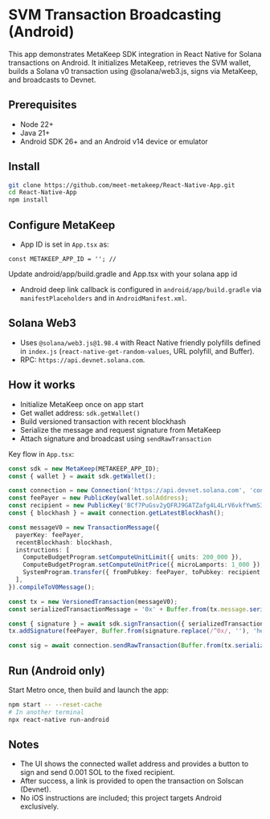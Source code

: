 # SVM Transaction Broadcasting (Android)

This app demonstrates MetaKeep SDK integration in React Native for Solana transactions on Android. It initializes MetaKeep, retrieves the SVM wallet, builds a Solana v0 transaction using @solana/web3.js, signs via MetaKeep, and broadcasts to Devnet.

## Prerequisites
- Node 22+
- Java 21+
- Android SDK 26+ and an Android v14 device or emulator

## Install
```bash
git clone https://github.com/meet-metakeep/React-Native-App.git
cd React-Native-App
npm install
```

## Configure MetaKeep
- App ID is set in `App.tsx` as:
```
const METAKEEP_APP_ID = ''; // 
```


Update android/app/build.gradle and App.tsx with your solana app id

- Android deep link callback is configured in `android/app/build.gradle` via `manifestPlaceholders` and in `AndroidManifest.xml`.

## Solana Web3
- Uses `@solana/web3.js@1.98.4` with React Native friendly polyfills defined in `index.js` (`react-native-get-random-values`, URL polyfill, and Buffer).
- RPC: `https://api.devnet.solana.com`.

## How it works
- Initialize MetaKeep once on app start
- Get wallet address: `sdk.getWallet()`
- Build versioned transaction with recent blockhash
- Serialize the message and request signature from MetaKeep
- Attach signature and broadcast using `sendRawTransaction`

Key flow in `App.tsx`:
```ts
const sdk = new MetaKeep(METAKEEP_APP_ID);
const { wallet } = await sdk.getWallet();

const connection = new Connection('https://api.devnet.solana.com', 'confirmed');
const feePayer = new PublicKey(wallet.solAddress);
const recipient = new PublicKey('BCf7PuGsv2yQFRJ9GATZafg4L4LrV6vkfYwmS3jVREvM');
const { blockhash } = await connection.getLatestBlockhash();

const messageV0 = new TransactionMessage({
  payerKey: feePayer,
  recentBlockhash: blockhash,
  instructions: [
    ComputeBudgetProgram.setComputeUnitLimit({ units: 200_000 }),
    ComputeBudgetProgram.setComputeUnitPrice({ microLamports: 1_000 }),
    SystemProgram.transfer({ fromPubkey: feePayer, toPubkey: recipient, lamports: 1_000_000 }), // 0.001 SOL
  ],
}).compileToV0Message();

const tx = new VersionedTransaction(messageV0);
const serializedTransactionMessage = '0x' + Buffer.from(tx.message.serialize()).toString('hex');

const { signature } = await sdk.signTransaction({ serializedTransactionMessage }, 'transfer 1 SOL');
tx.addSignature(feePayer, Buffer.from(signature.replace(/^0x/, ''), 'hex'));

const sig = await connection.sendRawTransaction(Buffer.from(tx.serialize()), { skipPreflight: true });
```

## Run (Android only)
Start Metro once, then build and launch the app:
```bash
npm start -- --reset-cache
# In another terminal
npx react-native run-android
```

## Notes
- The UI shows the connected wallet address and provides a button to sign and send 0.001 SOL to the fixed recipient.
- After success, a link is provided to open the transaction on Solscan (Devnet).
- No iOS instructions are included; this project targets Android exclusively.
